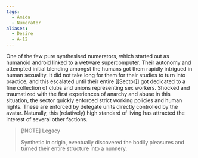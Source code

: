 ```yaml
---
tags:
  - Amida
  - Numerator
aliases:
  - Desire
  - A-12
---
```

One of the few pure synthesised numerators, which started out as humanoid android linked to a wetware supercomputer. Their autonomy and attempted initial blending amongst the humans got them rapidly intrigued in human sexuality. It did not take long for them for their studies to turn into practice, and this escalated until their entire [[Sector]] got dedicated to a fine collection of clubs and unions representing sex workers. 
Shocked and traumatized with the first experiences of anarchy and abuse in this situation, the sector quickly enforced strict working policies and human rights. These are enforced by delegate units directly controlled by the avatar. 
Naturally, this (relatively) high standard of living has attracted the interest of several other factions. 






> [!NOTE] Legacy
> 
> Synthetic in origin, eventually discovered the bodily pleasures and turned their entire structure into a nunnery. 